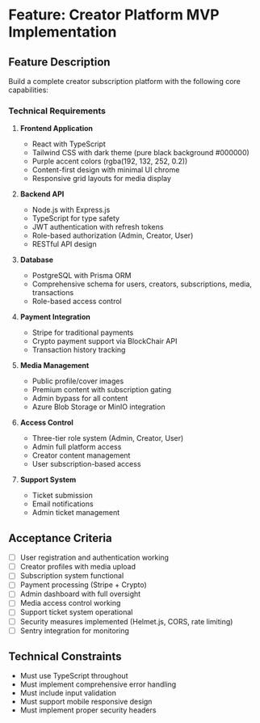 # Feature: Creator Platform MVP Implementation

## Feature Description
Build a complete creator subscription platform with the following core capabilities:

### Technical Requirements
1. **Frontend Application**
   - React with TypeScript
   - Tailwind CSS with dark theme (pure black background #000000)
   - Purple accent colors (rgba(192, 132, 252, 0.2))
   - Content-first design with minimal UI chrome
   - Responsive grid layouts for media display

2. **Backend API**
   - Node.js with Express.js
   - TypeScript for type safety
   - JWT authentication with refresh tokens
   - Role-based authorization (Admin, Creator, User)
   - RESTful API design

3. **Database**
   - PostgreSQL with Prisma ORM
   - Comprehensive schema for users, creators, subscriptions, media, transactions
   - Role-based access control

4. **Payment Integration**
   - Stripe for traditional payments
   - Crypto payment support via BlockChair API
   - Transaction history tracking

5. **Media Management**
   - Public profile/cover images
   - Premium content with subscription gating
   - Admin bypass for all content
   - Azure Blob Storage or MinIO integration

6. **Access Control**
   - Three-tier role system (Admin, Creator, User)
   - Admin full platform access
   - Creator content management
   - User subscription-based access

7. **Support System**
   - Ticket submission
   - Email notifications
   - Admin ticket management

## Acceptance Criteria
- [ ] User registration and authentication working
- [ ] Creator profiles with media upload
- [ ] Subscription system functional
- [ ] Payment processing (Stripe + Crypto)
- [ ] Admin dashboard with full oversight
- [ ] Media access control working
- [ ] Support ticket system operational
- [ ] Security measures implemented (Helmet.js, CORS, rate limiting)
- [ ] Sentry integration for monitoring

## Technical Constraints
- Must use TypeScript throughout
- Must implement comprehensive error handling
- Must include input validation
- Must support mobile responsive design
- Must implement proper security headers

